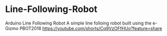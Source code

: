 # Line-Following-Robot
Arduino Line Following Robot
A simple line folloing robot built using the e-Gizmo PBOT2018 
https://youtube.com/shorts/Cq9VzOFfHUo?feature=share
